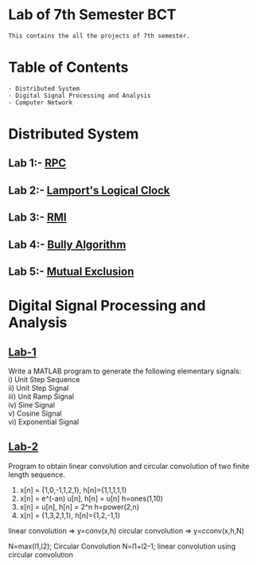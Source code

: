 # Lab of 7th Semester BCT

    This contains the all the projects of 7th semester.

# Table of Contents

    - Distributed System
    - Digital Signal Processing and Analysis
    - Computer Network

# Distributed System

## Lab 1:- [RPC](./Distributed-System/RPC/src)

## Lab 2:- [Lamport's Logical Clock](./Distributed-System/lamport.c)

## Lab 3:- [RMI](./Distributed-System/RMI/src)

## Lab 4:- [Bully Algorithm](./Distributed-System/bullyAlg/src)

## Lab 5:- [Mutual Exclusion](./Distributed-System/mutualExec.py)

# Digital Signal Processing and Analysis

## [Lab-1](./DSAP/Lab1)

Write a MATLAB program to generate the following elementary signals: <br />
i) Unit Step Sequence <br />
ii) Unit Step Signal <br />
iii) Unit Ramp Signal <br />
iv) Sine Signal <br />
v) Cosine Signal <br />
vi) Exponential Signal <br />

## [Lab-2](./DSAP/Lab2)

Program to obtain linear convolution and circular convolution of two finite length sequence.

1. x[n] = {1,0,-1,1,2,1}, h[n]={1,1,1,1,1}
2. x[n] = e^(-an) u[n], h[n] = u[n] h=ones(1,10)
3. x[n] = u[n], h[n] = 2^n h=power(2,n)
4. x[n] = {1,3,2,1,1}, h[n]={1,2,-1,1}

linear convolution => y=conv(x,h)
circular convolution => y=cconv(x,h,N)

N=max(l1,l2); Circular Convolution
N=l1+l2-1; linear convolution using circular convolution
